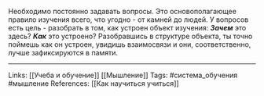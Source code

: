 Необходимо постоянно задавать вопросы. Это основополагающее правило изучения всего, что угодно - от камней до людей. У вопросов есть цель - разобрать в том, как устроен объект изучения: ***Зачем*** это здесь? ***Как*** это устроено? Разобравшись в структуре объекта, ты точно поймешь как он устроен, увидишь взаимосвязи и они, соответственно, лучше зафиксируются в памяти. 
___
Links: [[Учеба и обучение]] [[Мышление]]
Tags: #система_обучения #мышление 
References: [[Как научиться учиться]]